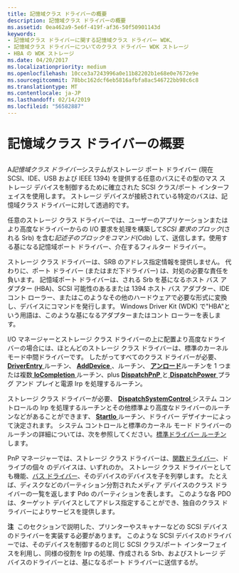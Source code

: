 ```yaml
---
title: 記憶域クラス ドライバーの概要
description: 記憶域クラス ドライバーの概要
ms.assetid: 0ea462a9-5e6f-419f-af36-50f50901143d
keywords:
- 記憶域クラス ドライバーに関する記憶域クラス ドライバー WDK、
- 記憶域クラス ドライバーについてのクラス ドライバー WDK ストレージ
- HBA の WDK ストレージ
ms.date: 04/20/2017
ms.localizationpriority: medium
ms.openlocfilehash: 10cce3a7243996a0e11b82202b1e68e0e7672e9e
ms.sourcegitcommit: 78bbc162dcf6eb5816afbfa8ac546722bb98c6c8
ms.translationtype: MT
ms.contentlocale: ja-JP
ms.lasthandoff: 02/14/2019
ms.locfileid: "56582887"
---
```

# <a name="introduction-to-storage-class-drivers"></a>記憶域クラス ドライバーの概要


## <span id="ddk_introduction_to_storage_class_drivers_kg"></span><span id="DDK_INTRODUCTION_TO_STORAGE_CLASS_DRIVERS_KG"></span>


A*記憶域クラス ドライバー*システムがストレージ ポート ドライバー (現在 SCSI、IDE、USB および IEEE 1394) を提供する任意のバスにその型のマス ストレージ デバイスを制御するために確立された SCSI クラス/ポート インターフェイスを使用します。 ストレージ デバイスが接続されている特定のバスは、記憶域クラス ドライバーに対して透過的です。

任意のストレージ クラス ドライバーでは、ユーザーのアプリケーションまたはより高度なドライバーからの I/O 要求を処理を構築して*SCSI 要求のブロック*(される Srb) を含む*記述子のブロックをコマンド*(Cdb) して、送信します。使用する基になる記憶域ポート ドライバー、介在するフィルター ドライバー。

ストレージ クラス ドライバーは、SRB のアドレス指定情報を提供しません。 代わりに、ポート ドライバー (またはまだ下ドライバー) は、対処の必要な責任を負います。 記憶域ポート ドライバーは、される Srb を基になるホスト バス アダプター (HBA)、SCSI 可能性のあるまたは 1394 ホスト バス アダプター、IDE コント ローラー、またはこのようなその他のハードウェアで必要な形式に変換し、デバイスにコマンドを発行します。 Windows Driver Kit (WDK) で"HBA"という用語は、このような基になるアダプターまたはコント ローラーを表します。

I/O マネージャーとストレージ クラス ドライバーの上に配置より高度なドライバーの場合には、ほとんどのストレージ クラス ドライバーは、標準のカーネル モード中間ドライバーです。 したがってすべてのクラス ドライバーが必要、 [ **DriverEntry** ](https://msdn.microsoft.com/library/windows/hardware/ff544113)ルーチン、 [ **AddDevice** ](https://msdn.microsoft.com/library/windows/hardware/ff540521) 、ルーチン、 [ **アンロード**](https://msdn.microsoft.com/library/windows/hardware/ff564886)ルーチンを 1 つまたは複数[ **IoCompletion** ](https://msdn.microsoft.com/library/windows/hardware/ff548354)ルーチン、plus [ **DispatchPnP** ](https://docs.microsoft.com/windows-hardware/drivers/ddi/content/wdm/nc-wdm-driver_dispatch)と[ **DispatchPower** ](https://docs.microsoft.com/windows-hardware/drivers/ddi/content/wdm/nc-wdm-driver_dispatch)プラグ アンド プレイと電源 Irp を処理するルーチン。

ストレージ クラス ドライバーが必要、 [ **DispatchSystemControl** ](https://docs.microsoft.com/windows-hardware/drivers/ddi/content/wdm/nc-wdm-driver_dispatch)システム コントロールの Irp を処理するルーチンとその他標準より高度なドライバーのルーチンなどがあることができます、 [ **StartIo** ](https://msdn.microsoft.com/library/windows/hardware/ff563858)ルーチン、ドライバー デザイナーによって決定されます。 システム コントロールと標準のカーネル モード ドライバーのルーチンの詳細については、次を参照してください。[標準ドライバー ルーチン](https://docs.microsoft.com/windows-hardware/drivers/kernel/introduction-to-standard-driver-routines)します。

PnP マネージャーでは、ストレージ クラス ドライバーは、[関数ドライバー](https://msdn.microsoft.com/library/windows/hardware/ff546516)、ドライブの個々 のデバイスは、いずれのか。 ストレージ クラス ドライバーとしても機能、[バス ドライバー](https://msdn.microsoft.com/library/windows/hardware/ff540704)、そのデバイスのデバイスを子を列挙します。 たとえば、ディスクなどのパーティション分割されたメディア デバイスのクラス ドライバーの一覧を返します Pdo のパーティションを表します。 このような各 PDO は、ターゲット デバイスとしてアドレス指定することができ、独自のクラス ドライバーによりサービスを提供します。

**注**  このセクションで説明した、プリンターやスキャナーなどの SCSI デバイスのドライバーを実装する必要があります。 このような SCSI デバイスのドライバーでは、そのデバイスを制御するのと同じ SCSI クラス/ポート インターフェイスを利用し、同様の役割を Irp の処理、作成される Srb、およびストレージ デバイスのドライバーとは、基になるポート ドライバーに送信するが。

 

 

 




